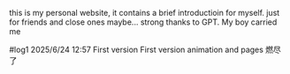 
this is my personal website,
it contains a brief introductioin for myself.
just for friends and close ones maybe...
strong thanks to GPT. My boy carried me


#log1 2025/6/24 12:57
First version
First version animation and pages
燃尽了 
